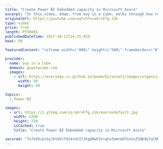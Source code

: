 ```yaml
---
title: "Create Power BI Embedded capacity in Microsoft Azure"
excerpt: "In this video, Adam, from Guy in a Cube, walks through how to create Power BI Embedded capacity in the Microsoft Azure portal. He also takes a look at some of the actions you can do within the Azure portal such as scaling and pause/start.  Follow us on Twitter - https://twitter.com/mspowerbi  More questions?"
originalUrl: https://youtube.com/watch?v=aXrvFfg_iSk
type: video
price: Free
length: PT5M48S
publishedDateTime: 2017-10-11T14:35:05Z
heat: 50

featuredContent: "<iframe width=\"800\" height=\"500\" frameborder=\"0\" src=\"https://www.youtube.com/embed/aXrvFfg_iSk\" allow=\"accelerometer; autoplay; encrypted-media; gyroscope; picture-in-picture\" allowfullscreen></iframe>"

provider:
  name: Guy in a Cube
  domain: guyinacube.com
  images:
    - url: https://everyday-cc.github.io/powerbi/assets/images/organizations/guyinacube.com-50x50.jpg
      width: 50
      height: 50

topics:
  - Power BI

images:
  - url: https://i.ytimg.com/vi/aXrvFfg_iSk/maxresdefault.jpg
    width: 1280
    height: 720
    isCached: true
    title: "Create Power BI Embedded capacity in Microsoft Azure"

secured: "7xfeX9/p+GyJDt0VcY924+UtI7JFgQMwP2V+qFuTmH+mDfG+UsZSQK9G7aC9R/1ujmul+5WVIu7G/SRbe55O+cLEHpDNtmuBGjSN0iDUgUbm0lemd33GVrQwF2XAg85lKffOj/fx7ER10PT2Tx1z2KuIo2L+Zg9hSMK5Vaft0mNvV78iP0bEbCLrWPgbw/OhqUU9X9BxpZrrwCSVUzsJPLZ0SLY6j4E8K48EO+Zvelh/awibxYxMYyBVYC0syAR0qW9bArr1ZuQattuMU0fwlEvES3GlQBo+FO7jUpTs799xC1gIPQadR/pSONYh4nwcKE+cjBTIbZBcKT/6kDs1Ao+UhpuuiaATWpHMc5P+96+UclL9GqfTJNACWlWKsuzPVY8kT5jPqj6C7PNv8j+VhwH8CaN7yk6CgQuEymzdcPM=;HVJpkeXTIutG/1x+l1S3qg=="
---
```


